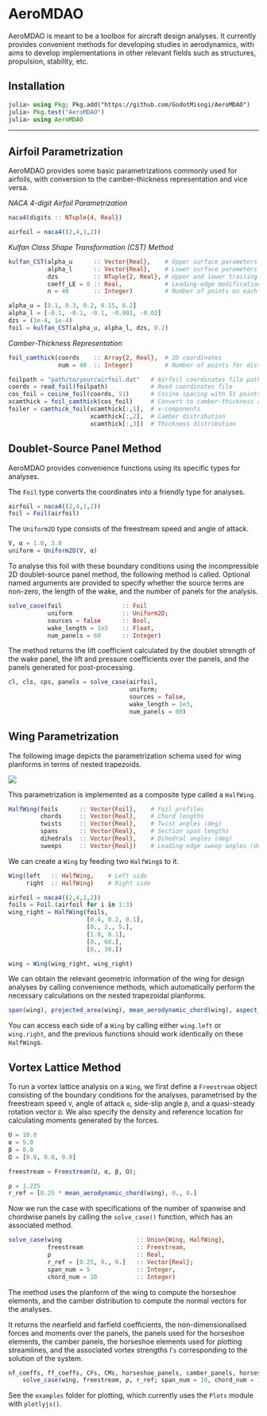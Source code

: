 # AeroMDAO

AeroMDAO is meant to be a toolbox for aircraft design analyses. It currently provides convenient methods for developing studies in aerodynamics, with aims to develop implementations in other relevant fields such as structures, propulsion, stability, etc.

## Installation

```julia
julia> using Pkg; Pkg.add("https://github.com/GodotMisogi/AeroMDAO")
julia> Pkg.test("AeroMDAO")
julia> using AeroMDAO
```
---

## Airfoil Parametrization

AeroMDAO provides some basic parametrizations commonly used for airfoils, with conversion to the camber-thickness representation and vice versa.

*NACA 4-digit Airfoil Parametrization*

```julia
naca4(digits :: NTuple{4, Real})
```

```julia
airfoil = naca4((2,4,1,2))
```

*Kulfan Class Shape Transformation (CST) Method*
```julia
kulfan_CST(alpha_u      :: Vector{Real},	# Upper surface parameters
           alpha_l      :: Vector{Real},	# Lower surface parameters
           dzs          :: NTuple{2, Real},	# Upper and lower trailing edge points
           coeff_LE = 0 :: Real,			# Leading-edge modification coefficient
           n = 40		:: Integer)         # Number of points on each surface
```

```julia
alpha_u = [0.1, 0.3, 0.2, 0.15, 0.2]
alpha_l = [-0.1, -0.1, -0.1, -0.001, -0.02]
dzs = (1e-4, 1e-4)
foil = kulfan_CST(alpha_u, alpha_l, dzs, 0.2)
```

*Camber-Thickness Representation*
```julia
foil_camthick(coords	:: Array{2, Real},	# 2D coordinates
              num = 40	:: Integer)         # Number of points for distributions 
```

```julia
foilpath = "path/to/your/airfoil.dat"   # Airfoil coordinates file path
coords = read_foil(foilpath)            # Read coordinates file
cos_foil = cosine_foil(coords, 51)      # Cosine spacing with 51 points on upper and lower surfaces
xcamthick = foil_camthick(cos_foil)     # Convert to camber-thickness representation
foiler = camthick_foil(xcamthick[:,1],	# x-components
                       xcamthick[:,2],	# Camber distribution
                       xcamthick[:,3])	# Thickness distribution
```

## Doublet-Source Panel Method

AeroMDAO provides convenience functions using its specific types for analyses.

The `Foil` type converts the coordinates into a friendly type for analyses. 

```julia
airfoil = naca4((2,4,1,2))
foil = Foil(airfoil)
```

The `Uniform2D` type consists of the freestream speed and angle of attack. 

```julia
V, α = 1.0, 3.0 
uniform = Uniform2D(V, α)
```

To analyse this foil with these boundary conditions using the incompressible 2D doublet-source panel method, the following method is called. Optional named arguments are provided to specify whether the source terms are non-zero, the length of the wake, and the number of panels for the analysis.

```julia
solve_case(foil                 :: Foil
           uniform              :: Uniform2D;
           sources = false      :: Bool,
           wake_length = 1e3    :: Float,
           num_panels = 60      :: Integer)
```

The method returns the lift coefficient calculated by the doublet strength of the wake panel, the lift and pressure coefficients over the panels, and the panels generated for post-processing.

```julia
cl, cls, cps, panels = solve_case(airfoil,
                                  uniform;
                                  sources = false,
                                  wake_length = 1e3,
                                  num_panels = 80)
```

## Wing Parametrization

The following image depicts the parametrization schema used for wing planforms in terms of nested trapezoids.

![](https://godot-bloggy.xyz/post/diagrams/WingGeometry.svg)

This parametrization is implemented as a composite type called a `HalfWing`.

```julia
HalfWing(foils		:: Vector{Foil},	# Foil profiles
         chords		:: Vector{Real},	# Chord lengths
         twists		:: Vector{Real},	# Twist angles (deg)
         spans		:: Vector{Real},	# Section span lengths
         dihedrals	:: Vector{Real},	# Dihedral angles (deg)
         sweeps		:: Vector{Real})	# Leading-edge sweep angles (deg)
```

We can create a `Wing` by feeding two `HalfWing`s to it.

```julia
Wing(left	:: HalfWing,	# Left side
     right	:: HalfWing)	# Right side
```

```julia
airfoil = naca4((2,4,1,2))
foils = Foil.(airfoil for i in 1:3)
wing_right = HalfWing(foils,
                      [0.4, 0.2, 0.1],
                      [0., 2., 5.],
                      [1.0, 0.1],
                      [0., 60.],
                      [0., 30.])

wing = Wing(wing_right, wing_right)
```

We can obtain the relevant geometric information of the wing for design analyses by calling convenience methods, which automatically perform the necessary calculations on the nested trapezoidal planforms.

```julia
span(wing), projected_area(wing), mean_aerodynamic_chord(wing), aspect_ratio(wing)
```

You can access each side of a `Wing` by calling either `wing.left` or `wing.right`, and the previous functions should work identically on these `HalfWing`s.

## Vortex Lattice Method

To run a vortex lattice analysis on a `Wing`, we first define a `Freestream` object consisting of the boundary conditions for the analyses, parametrised by the freestream speed `V`, angle of attack `α`, side-slip angle `β`, and a quasi-steady rotation vector `Ω`. We also specify the density and reference location for calculating moments generated by the forces.

```julia
U = 10.0
α = 5.0
β = 0.0
Ω = [0.0, 0.0, 0.0]

freestream = Freestream(U, α, β, Ω);

ρ = 1.225
r_ref = [0.25 * mean_aerodynamic_chord(wing), 0., 0.]
```

Now we run the case with specifications of the number of spanwise and chordwise panels by calling the `solve_case()` function, which has an associated method.
```julia
solve_case(wing                     :: Union{Wing, HalfWing},
           freestream               :: Freestream,
           ρ                        :: Real,
           r_ref = [0.25, 0., 0.]   :: Vector{Real};
           span_num = 5             :: Integer,
           chord_num = 10           :: Integer)
```

The method uses the planform of the wing to compute the horseshoe elements, and the camber distribution to compute the normal vectors for the analyses.

It returns the nearfield and farfield coefficients, the non-dimensionalised forces and moments over the panels, the panels used for the horseshoe elements, the camber panels, the horseshoe elements used for plotting streamlines, and the associated vortex strengths `Γs` corresponding to the solution of the system.
```julia
nf_coeffs, ff_coeffs, CFs, CMs, horseshoe_panels, camber_panels, horseshoes, Γs = 
    solve_case(wing, freestream, ρ, r_ref; span_num = 10, chord_num = 10) 
```

See the `examples` folder for plotting, which currently uses the `Plots` module with `plotlyjs()`.